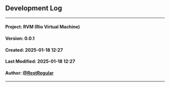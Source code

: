 ## Development Log

---
#### Project: RVM (Rio Virtual Machine)
#### Version: 0.0.1
#### Created: 2025-01-18 12:27
#### Last Modified: 2025-01-18 12:27
#### Author: [@RestRegular](https://github.com/RestRegular)

---
